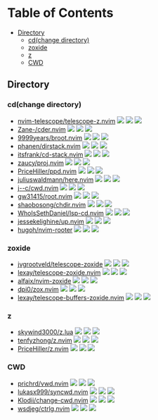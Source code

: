 # Table of Contents

<!-- toc -->

- [Directory](#directory)
  - [cd(change directory)](#cdchange-directory)
  - [zoxide](#zoxide)
  - [z](#z)
  - [CWD](#cwd)

<!-- tocstop -->

## Directory

### cd(change directory)

- [nvim-telescope/telescope-z.nvim](https://github.com/nvim-telescope/telescope-z.nvim) ![](https://img.shields.io/github/stars/nvim-telescope/telescope-z.nvim) ![](https://img.shields.io/github/last-commit/nvim-telescope/telescope-z.nvim) ![](https://img.shields.io/github/commit-activity/y/nvim-telescope/telescope-z.nvim)
- [Zane-/cder.nvim](https://github.com/Zane-/cder.nvim) ![](https://img.shields.io/github/stars/Zane-/cder.nvim) ![](https://img.shields.io/github/last-commit/Zane-/cder.nvim) ![](https://img.shields.io/github/commit-activity/y/Zane-/cder.nvim)
- [9999years/broot.nvim](https://github.com/9999years/broot.nvim) ![](https://img.shields.io/github/stars/9999years/broot.nvim) ![](https://img.shields.io/github/last-commit/9999years/broot.nvim) ![](https://img.shields.io/github/commit-activity/y/9999years/broot.nvim)
- [phanen/dirstack.nvim](https://github.com/phanen/dirstack.nvim) ![](https://img.shields.io/github/stars/phanen/dirstack.nvim) ![](https://img.shields.io/github/last-commit/phanen/dirstack.nvim) ![](https://img.shields.io/github/commit-activity/y/phanen/dirstack.nvim)
- [itsfrank/cd-stack.nvim](https://github.com/itsfrank/cd-stack.nvim) ![](https://img.shields.io/github/stars/itsfrank/cd-stack.nvim) ![](https://img.shields.io/github/last-commit/itsfrank/cd-stack.nvim) ![](https://img.shields.io/github/commit-activity/y/itsfrank/cd-stack.nvim)
- [zaucy/proj.nvim](https://github.com/zaucy/proj.nvim) ![](https://img.shields.io/github/stars/zaucy/proj.nvim) ![](https://img.shields.io/github/last-commit/zaucy/proj.nvim) ![](https://img.shields.io/github/commit-activity/y/zaucy/proj.nvim)
- [PriceHiller/ppd.nvim](https://github.com/PriceHiller/ppd.nvim) ![](https://img.shields.io/github/stars/PriceHiller/ppd.nvim) ![](https://img.shields.io/github/last-commit/PriceHiller/ppd.nvim) ![](https://img.shields.io/github/commit-activity/y/PriceHiller/ppd.nvim)
- [juliuswaldmann/here.nvim](https://github.com/juliuswaldmann/here.nvim) ![](https://img.shields.io/github/stars/juliuswaldmann/here.nvim) ![](https://img.shields.io/github/last-commit/juliuswaldmann/here.nvim) ![](https://img.shields.io/github/commit-activity/y/juliuswaldmann/here.nvim)
- [j--c/cwd.nvim](https://github.com/j--c/cwd.nvim) ![](https://img.shields.io/github/stars/j--c/cwd.nvim) ![](https://img.shields.io/github/last-commit/j--c/cwd.nvim) ![](https://img.shields.io/github/commit-activity/y/j--c/cwd.nvim)
- [gw31415/root.nvim](https://github.com/gw31415/root.nvim) ![](https://img.shields.io/github/stars/gw31415/root.nvim) ![](https://img.shields.io/github/last-commit/gw31415/root.nvim) ![](https://img.shields.io/github/commit-activity/y/gw31415/root.nvim)
- [shaobosong/chdir.nvim](https://github.com/shaobosong/chdir.nvim) ![](https://img.shields.io/github/stars/shaobosong/chdir.nvim) ![](https://img.shields.io/github/last-commit/shaobosong/chdir.nvim) ![](https://img.shields.io/github/commit-activity/y/shaobosong/chdir.nvim)
- [WhoIsSethDaniel/lsp-cd.nvim](https://github.com/WhoIsSethDaniel/lsp-cd.nvim) ![](https://img.shields.io/github/stars/WhoIsSethDaniel/lsp-cd.nvim) ![](https://img.shields.io/github/last-commit/WhoIsSethDaniel/lsp-cd.nvim) ![](https://img.shields.io/github/commit-activity/y/WhoIsSethDaniel/lsp-cd.nvim)
- [jessekelighine/up.nvim](https://github.com/jessekelighine/up.nvim) ![](https://img.shields.io/github/stars/jessekelighine/up.nvim) ![](https://img.shields.io/github/last-commit/jessekelighine/up.nvim) ![](https://img.shields.io/github/commit-activity/y/jessekelighine/up.nvim)
- [hugoh/nvim-rooter](https://github.com/hugoh/nvim-rooter) ![](https://img.shields.io/github/stars/hugoh/nvim-rooter) ![](https://img.shields.io/github/last-commit/hugoh/nvim-rooter) ![](https://img.shields.io/github/commit-activity/y/hugoh/nvim-rooter)

### zoxide

- [jvgrootveld/telescope-zoxide](https://github.com/jvgrootveld/telescope-zoxide) ![](https://img.shields.io/github/stars/jvgrootveld/telescope-zoxide) ![](https://img.shields.io/github/last-commit/jvgrootveld/telescope-zoxide) ![](https://img.shields.io/github/commit-activity/y/jvgrootveld/telescope-zoxide)
- [lexay/telescope-zoxide.nvim](https://github.com/lexay/telescope-zoxide.nvim) ![](https://img.shields.io/github/stars/lexay/telescope-zoxide.nvim) ![](https://img.shields.io/github/last-commit/lexay/telescope-zoxide.nvim) ![](https://img.shields.io/github/commit-activity/y/lexay/telescope-zoxide.nvim)
- [alfaix/nvim-zoxide](https://github.com/alfaix/nvim-zoxide) ![](https://img.shields.io/github/stars/alfaix/nvim-zoxide) ![](https://img.shields.io/github/last-commit/alfaix/nvim-zoxide) ![](https://img.shields.io/github/commit-activity/y/alfaix/nvim-zoxide)
- [dpi0/zox.nvim](https://github.com/dpi0/zox.nvim) ![](https://img.shields.io/github/stars/dpi0/zox.nvim) ![](https://img.shields.io/github/last-commit/dpi0/zox.nvim) ![](https://img.shields.io/github/commit-activity/y/dpi0/zox.nvim)
- [lexay/telescope-buffers-zoxide.nvim](https://github.com/lexay/telescope-buffers-zoxide.nvim) ![](https://img.shields.io/github/stars/lexay/telescope-buffers-zoxide.nvim) ![](https://img.shields.io/github/last-commit/lexay/telescope-buffers-zoxide.nvim) ![](https://img.shields.io/github/commit-activity/y/lexay/telescope-buffers-zoxide.nvim)

### z

- [skywind3000/z.lua](https://github.com/skywind3000/z.lua) ![](https://img.shields.io/github/stars/skywind3000/z.lua) ![](https://img.shields.io/github/last-commit/skywind3000/z.lua) ![](https://img.shields.io/github/commit-activity/y/skywind3000/z.lua)
- [tenfyzhong/z.nvim](https://github.com/tenfyzhong/z.nvim) ![](https://img.shields.io/github/stars/tenfyzhong/z.nvim) ![](https://img.shields.io/github/last-commit/tenfyzhong/z.nvim) ![](https://img.shields.io/github/commit-activity/y/tenfyzhong/z.nvim)
- [PriceHiller/z.nvim](https://github.com/PriceHiller/z.nvim) ![](https://img.shields.io/github/stars/PriceHiller/z.nvim) ![](https://img.shields.io/github/last-commit/PriceHiller/z.nvim) ![](https://img.shields.io/github/commit-activity/y/PriceHiller/z.nvim)

### CWD

- [prichrd/vwd.nvim](https://github.com/prichrd/vwd.nvim) ![](https://img.shields.io/github/stars/prichrd/vwd.nvim) ![](https://img.shields.io/github/last-commit/prichrd/vwd.nvim) ![](https://img.shields.io/github/commit-activity/y/prichrd/vwd.nvim)
- [lukasx999/syncwd.nvim](https://github.com/lukasx999/syncwd.nvim) ![](https://img.shields.io/github/stars/lukasx999/syncwd.nvim) ![](https://img.shields.io/github/last-commit/lukasx999/syncwd.nvim) ![](https://img.shields.io/github/commit-activity/y/lukasx999/syncwd.nvim)
- [Klodii/change-cwd.nvim](https://github.com/Klodii/change-cwd.nvim) ![](https://img.shields.io/github/stars/Klodii/change-cwd.nvim) ![](https://img.shields.io/github/last-commit/Klodii/change-cwd.nvim) ![](https://img.shields.io/github/commit-activity/y/Klodii/change-cwd.nvim)
- [wsdjeg/ctrlg.nvim](https://github.com/wsdjeg/ctrlg.nvim) ![](https://img.shields.io/github/stars/wsdjeg/ctrlg.nvim) ![](https://img.shields.io/github/last-commit/wsdjeg/ctrlg.nvim) ![](https://img.shields.io/github/commit-activity/y/wsdjeg/ctrlg.nvim)
